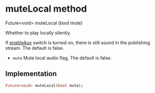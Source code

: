 


# muteLocal method








Future&lt;void> muteLocal
(bool mute)





<p>Whether to play locally silently.</p>
<p>If <a href="../../zego_uikit_prebuilt_live_audio_room/ZegoMediaPlayer/enableAux.md">enableAux</a> switch is turned on, there is still sound in the publishing stream. The default is false.</p>
<ul>
<li><code>mute</code> Mute local audio flag, The default is false.</li>
</ul>



## Implementation

```dart
Future<void> muteLocal(bool mute);
```







